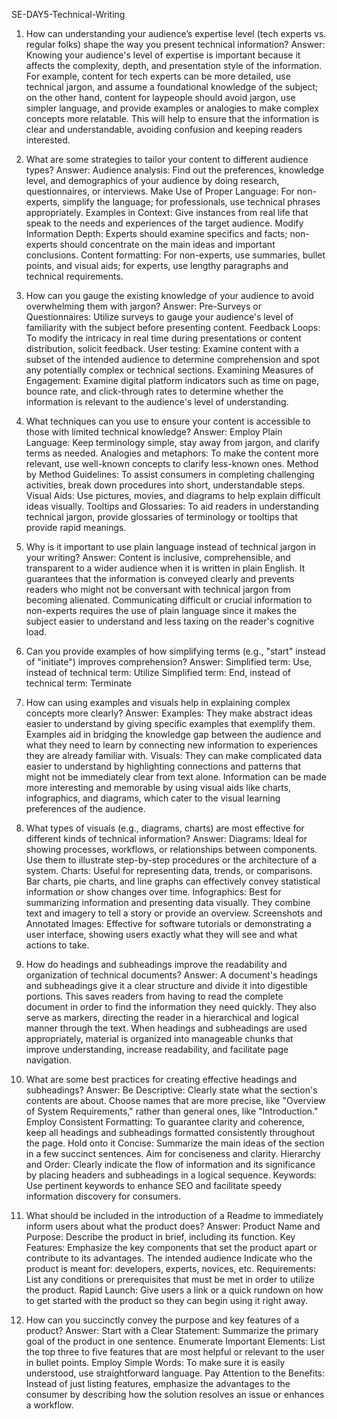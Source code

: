 SE-DAY5-Technical-Writing
1. How can understanding your audience’s expertise level (tech experts vs. regular folks) shape the way you present technical information?
Answer: Knowing your audience's level of expertise is important because it affects the complexity, depth, and presentation style of the information. For example, content for tech experts can be more detailed, use technical jargon, and assume a foundational knowledge of the subject; on the other hand, content for laypeople should avoid jargon, use simpler language, and provide examples or analogies to make complex concepts more relatable. This will help to ensure that the information is clear and understandable, avoiding confusion and keeping readers interested.

2. What are some strategies to tailor your content to different audience types?
Answer: Audience analysis: Find out the preferences, knowledge level, and demographics of your audience by doing research, questionnaires, or interviews. 
Make Use of Proper Language: For non-experts, simplify the language; for professionals, use technical phrases appropriately. 
Examples in Context: Give instances from real life that speak to the needs and experiences of the target audience. 
Modify Information Depth: Experts should examine specifics and facts; non-experts should concentrate on the main ideas and important conclusions. 
Content formatting: For non-experts, use summaries, bullet points, and visual aids; for experts, use lengthy paragraphs and technical requirements. 

3. How can you gauge the existing knowledge of your audience to avoid overwhelming them with jargon?
Answer: Pre-Surveys or Questionnaires: Utilize surveys to gauge your audience's level of familiarity with the subject before presenting content.
Feedback Loops: To modify the intricacy in real time during presentations or content distribution, solicit feedback.
User testing: Examine content with a subset of the intended audience to determine comprehension and spot any potentially complex or technical sections.
Examining Measures of Engagement: Examine digital platform indicators such as time on page, bounce rate, and click-through rates to determine whether the information is relevant to the audience's level of understanding.

4. What techniques can you use to ensure your content is accessible to those with limited technical knowledge?
Answer: Employ Plain Language: Keep terminology simple, stay away from jargon, and clarify terms as needed.
Analogies and metaphors: To make the content more relevant, use well-known concepts to clarify less-known ones.
Method by Method Guidelines: To assist consumers in completing challenging activities, break down procedures into short, understandable steps.
Visual Aids: Use pictures, movies, and diagrams to help explain difficult ideas visually.
Tooltips and Glossaries: To aid readers in understanding technical jargon, provide glossaries of terminology or tooltips that provide rapid meanings.

5. Why is it important to use plain language instead of technical jargon in your writing?
Answer: Content is inclusive, comprehensible, and transparent to a wider audience when it is written in plain English. It guarantees that the information is conveyed clearly and prevents readers who might not be conversant with technical jargon from becoming alienated. Communicating difficult or crucial information to non-experts requires the use of plain language since it makes the subject easier to understand and less taxing on the reader's cognitive load.

6. Can you provide examples of how simplifying terms (e.g., "start" instead of "initiate") improves comprehension?
Answer: Simplified term: Use, instead of technical term: Utilize
Simplified term: End, instead of technical term: Terminate

7. How can using examples and visuals help in explaining complex concepts more clearly?
Answer: Examples: They make abstract ideas easier to understand by giving specific examples that exemplify them. Examples aid in bridging the knowledge gap between the audience and what they need to learn by connecting new information to experiences they are already familiar with.
Visuals: They can make complicated data easier to understand by highlighting connections and patterns that might not be immediately clear from text alone. Information can be made more interesting and memorable by using visual aids like charts, infographics, and diagrams, which cater to the visual learning preferences of the audience.

8. What types of visuals (e.g., diagrams, charts) are most effective for different kinds of technical information?
Answer: Diagrams: Ideal for showing processes, workflows, or relationships between components. Use them to illustrate step-by-step procedures or the architecture of a system.
Charts: Useful for representing data, trends, or comparisons. Bar charts, pie charts, and line graphs can effectively convey statistical information or show changes over time.
Infographics: Best for summarizing information and presenting data visually. They combine text and imagery to tell a story or provide an overview.
Screenshots and Annotated Images: Effective for software tutorials or demonstrating a user interface, showing users exactly what they will see and what actions to take.

9. How do headings and subheadings improve the readability and organization of technical documents?
Answer: A document's headings and subheadings give it a clear structure and divide it into digestible portions. This saves readers from having to read the complete document in order to find the information they need quickly. They also serve as markers, directing the reader in a hierarchical and logical manner through the text. When headings and subheadings are used appropriately, material is organized into manageable chunks that improve understanding, increase readability, and facilitate page navigation.

10. What are some best practices for creating effective headings and subheadings?
Answer: Be Descriptive: Clearly state what the section's contents are about. Choose names that are more precise, like "Overview of System Requirements," rather than general ones, like "Introduction."
Employ Consistent Formatting: To guarantee clarity and coherence, keep all headings and subheadings formatted consistently throughout the page.
Hold onto it Concise: Summarize the main ideas of the section in a few succinct sentences. Aim for conciseness and clarity.
Hierarchy and Order: Clearly indicate the flow of information and its significance by placing headers and subheadings in a logical sequence.
Keywords: Use pertinent keywords to enhance SEO and facilitate speedy information discovery for consumers.

11. What should be included in the introduction of a Readme to immediately inform users about what the product does?
Answer: Product Name and Purpose: Describe the product in brief, including its function.
Key Features: Emphasize the key components that set the product apart or contribute to its advantages.
The intended audience Indicate who the product is meant for: developers, experts, novices, etc.
Requirements: List any conditions or prerequisites that must be met in order to utilize the product.
Rapid Launch: Give users a link or a quick rundown on how to get started with the product so they can begin using it right away.

12. How can you succinctly convey the purpose and key features of a product?
Answer: Start with a Clear Statement: Summarize the primary goal of the product in one sentence.
Enumerate Important Elements: List the top three to five features that are most helpful or relevant to the user in bullet points.
Employ Simple Words: To make sure it is easily understood, use straightforward language.
Pay Attention to the Benefits: Instead of just listing features, emphasize the advantages to the consumer by describing how the solution resolves an issue or enhances a workflow.
